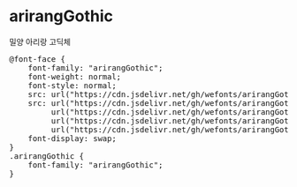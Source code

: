 # arirangGothic
밀양 아리랑 고딕체

<pre>
@font-face {
    font-family: "arirangGothic";
    font-weight: normal;
    font-style: normal;
    src: url("https://cdn.jsdelivr.net/gh/wefonts/arirangGothic/arirangGothic.eot");
    src: url("https://cdn.jsdelivr.net/gh/wefonts/arirangGothic/arirangGothic.eot?#iefix") format("embedded-opentype"),
         url("https://cdn.jsdelivr.net/gh/wefonts/arirangGothic/arirangGothic.woff2") format("woff2"),
         url("https://cdn.jsdelivr.net/gh/wefonts/arirangGothic/arirangGothic.woff") format("woff"),
         url("https://cdn.jsdelivr.net/gh/wefonts/arirangGothic/arirangGothic.ttf") format("truetype");
    font-display: swap;
}
.arirangGothic {
    font-family: "arirangGothic";
}
</pre>
